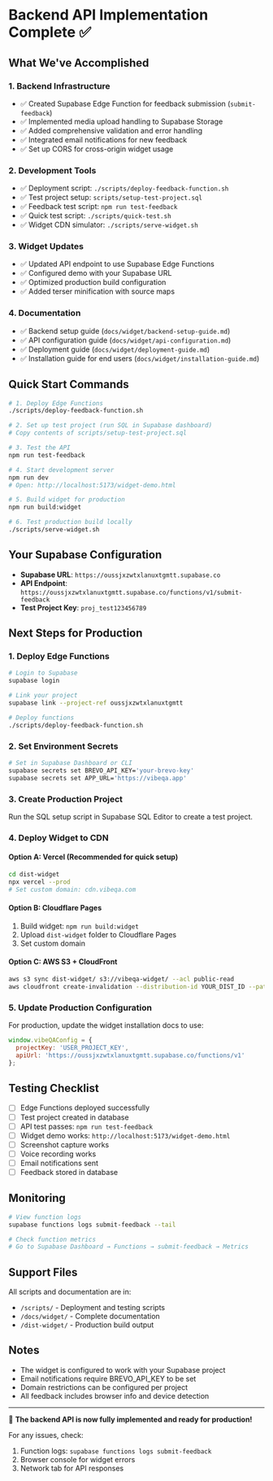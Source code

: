 # Backend API Implementation Complete ✅

## What We've Accomplished

### 1. Backend Infrastructure
- ✅ Created Supabase Edge Function for feedback submission (`submit-feedback`)
- ✅ Implemented media upload handling to Supabase Storage
- ✅ Added comprehensive validation and error handling
- ✅ Integrated email notifications for new feedback
- ✅ Set up CORS for cross-origin widget usage

### 2. Development Tools
- ✅ Deployment script: `./scripts/deploy-feedback-function.sh`
- ✅ Test project setup: `scripts/setup-test-project.sql`
- ✅ Feedback test script: `npm run test-feedback`
- ✅ Quick test script: `./scripts/quick-test.sh`
- ✅ Widget CDN simulator: `./scripts/serve-widget.sh`

### 3. Widget Updates
- ✅ Updated API endpoint to use Supabase Edge Functions
- ✅ Configured demo with your Supabase URL
- ✅ Optimized production build configuration
- ✅ Added terser minification with source maps

### 4. Documentation
- ✅ Backend setup guide (`docs/widget/backend-setup-guide.md`)
- ✅ API configuration guide (`docs/widget/api-configuration.md`)
- ✅ Deployment guide (`docs/widget/deployment-guide.md`)
- ✅ Installation guide for end users (`docs/widget/installation-guide.md`)

## Quick Start Commands

```bash
# 1. Deploy Edge Functions
./scripts/deploy-feedback-function.sh

# 2. Set up test project (run SQL in Supabase dashboard)
# Copy contents of scripts/setup-test-project.sql

# 3. Test the API
npm run test-feedback

# 4. Start development server
npm run dev
# Open: http://localhost:5173/widget-demo.html

# 5. Build widget for production
npm run build:widget

# 6. Test production build locally
./scripts/serve-widget.sh
```

## Your Supabase Configuration

- **Supabase URL**: `https://oussjxzwtxlanuxtgmtt.supabase.co`
- **API Endpoint**: `https://oussjxzwtxlanuxtgmtt.supabase.co/functions/v1/submit-feedback`
- **Test Project Key**: `proj_test123456789`

## Next Steps for Production

### 1. Deploy Edge Functions
```bash
# Login to Supabase
supabase login

# Link your project
supabase link --project-ref oussjxzwtxlanuxtgmtt

# Deploy functions
./scripts/deploy-feedback-function.sh
```

### 2. Set Environment Secrets
```bash
# Set in Supabase Dashboard or CLI
supabase secrets set BREVO_API_KEY='your-brevo-key'
supabase secrets set APP_URL='https://vibeqa.app'
```

### 3. Create Production Project
Run the SQL setup script in Supabase SQL Editor to create a test project.

### 4. Deploy Widget to CDN

#### Option A: Vercel (Recommended for quick setup)
```bash
cd dist-widget
npx vercel --prod
# Set custom domain: cdn.vibeqa.com
```

#### Option B: Cloudflare Pages
1. Build widget: `npm run build:widget`
2. Upload `dist-widget` folder to Cloudflare Pages
3. Set custom domain

#### Option C: AWS S3 + CloudFront
```bash
aws s3 sync dist-widget/ s3://vibeqa-widget/ --acl public-read
aws cloudfront create-invalidation --distribution-id YOUR_DIST_ID --paths "/*"
```

### 5. Update Production Configuration

For production, update the widget installation docs to use:
```javascript
window.vibeQAConfig = {
  projectKey: 'USER_PROJECT_KEY',
  apiUrl: 'https://oussjxzwtxlanuxtgmtt.supabase.co/functions/v1'
};
```

## Testing Checklist

- [ ] Edge Functions deployed successfully
- [ ] Test project created in database
- [ ] API test passes: `npm run test-feedback`
- [ ] Widget demo works: `http://localhost:5173/widget-demo.html`
- [ ] Screenshot capture works
- [ ] Voice recording works
- [ ] Email notifications sent
- [ ] Feedback stored in database

## Monitoring

```bash
# View function logs
supabase functions logs submit-feedback --tail

# Check function metrics
# Go to Supabase Dashboard → Functions → submit-feedback → Metrics
```

## Support Files

All scripts and documentation are in:
- `/scripts/` - Deployment and testing scripts
- `/docs/widget/` - Complete documentation
- `/dist-widget/` - Production build output

## Notes

- The widget is configured to work with your Supabase project
- Email notifications require BREVO_API_KEY to be set
- Domain restrictions can be configured per project
- All feedback includes browser info and device detection

---

🎉 **The backend API is now fully implemented and ready for production!**

For any issues, check:
1. Function logs: `supabase functions logs submit-feedback`
2. Browser console for widget errors
3. Network tab for API responses